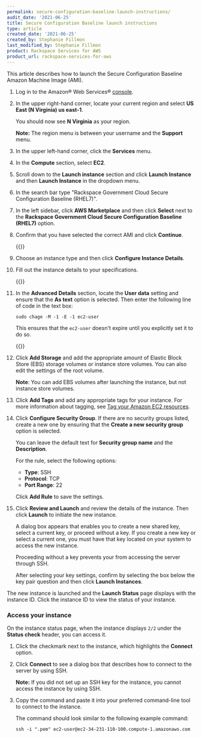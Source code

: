 ```yaml
---
permalink: secure-configuration-baseline-launch-instructions/
audit_date: '2021-06-25'
title: Secure Configuration Baseline launch instructions
type: article
created_date: '2021-06-25'
created_by: Stephanie Fillmon
last_modified_by: Stephanie Fillmon
product: Rackspace Services for AWS
product_url: rackspace-services-for-aws
---
```


This article describes how to launch the Secure Configuration Baseline
Amazon Machine Image (AMI).

1. Log in to the Amazon&reg; Web Services&reg;
   [console](https://aws.amazon.com/console/).

2. In the upper right-hand corner, locate your current region and select
   **US East (N Virginia) us east-1**.

   You should now see **N Virginia** as your region.

   **Note:** The region menu is between your username and the **Support** menu.

3. In the upper left-hand corner, click the **Services** menu.

4. In the **Compute** section, select **EC2**.

5. Scroll down to the **Launch instance** section and click **Launch Instance**
   and then **Launch Instance** in the dropdown menu.

6. In the search bar type "Rackspace Government Cloud Secure Configuration
   Baseline (RHEL7)".

7. In the left sidebar, click **AWS Marketplace** and then click **Select**
   next to the **Rackspace Government Cloud Secure Configuration Baseline
   (RHEL7)** option.

8. Confirm that you have selected the correct AMI and click **Continue**.

   {{<image src="rgs-ami-confirm-screen.png" alt="" title="">}}

9. Choose an instance type and then click **Configure Instance Details**.

10. Fill out the instance details to your specifications.

    {{<image src="instance-details.png" alt="" title="">}}

11. In the **Advanced Details** section, locate the **User data** setting and
    ensure that the **As text** option is selected. Then enter the following
    line of code in the text box:

        sudo chage -M -1 -E -1 ec2-user

    This ensures that the `ec2-user` doesn't expire until you explicitly set it
    to do so.

    {{<image src="advanced-details.png" alt="" title="">}}

12. Click **Add Storage** and add the appropriate amount of Elastic Block
    Store (EBS) storage volumes
    or instance store volumes. You can also edit the settings of the root
    volume.

    **Note**: You can add EBS volumes after launching the instance, but not
    instance store volumes.

13. Click **Add Tags** and add any appropriate tags for your instance. For more
    information about tagging, see
    [Tag your Amazon EC2 resources](https://docs.aws.amazon.com/console/ec2/tags).

14. Click **Configure Security Group**. If there are no security groups listed,
    create a new one by ensuring that the **Create a new security group**
    option is selected.

    You can leave the default text for **Security group name** and the
    **Description**.

    For the rule, select the following options:

      - **Type**: SSH
      - **Protocol**: TCP
      - **Port Range**: 22

    Click **Add Rule** to save the settings.

15. Click **Review and Launch** and review the details of the instance. Then
    click **Launch** to initiate the new instance.

    A dialog box appears that enables you to create a new shared key, select
    a current key, or proceed without a key. If you create a new key or select
    a current one, you must have that key located on your system to access the
    new instance.

    Proceeding without a key prevents your from accessing the server through
    SSH.

    After selecting your key settings, confirm by selecting the box below the
    key pair question and then click **Launch Instances**.

The new instance is launched and the **Launch Status** page displays with the
instance ID. Click the instance ID to view the status of your instance.

### Access your instance

On the instance status page, when the instance displays `2/2` under the
**Status check** header, you can
access it.

1. Click the checkmark next to the instance, which highlights the
   **Connect** option.

2. Click **Connect** to see a dialog box that describes how to connect to the
   server by using SSH.

   **Note:** If you did not set up an SSH key for the instance, you cannot access
   the instance by using SSH.

3. Copy the command and paste it into your preferred command-line tool
   to connect to the instance.

   The command should look similar to the following example command:

       ssh -i ".pem" ec2-user@ec2-34-231-110-100.compute-1.amazonaws.com
